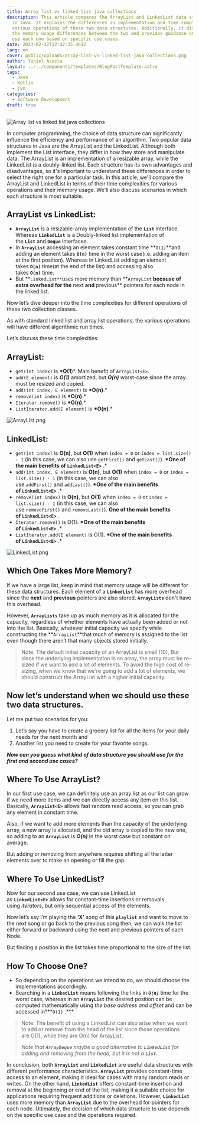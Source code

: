 ```yaml
---
title: Array list vs linked list java collections
description: This article compares the ArrayList and LinkedList data structures
  in Java. It explains the differences in implementation and time complexity for
  various operations of these two data structures. Additionally, it discusses
  the memory usage differences between the two and provides guidance on when to
  use each one based on specific use cases.
date: 2023-02-22T12:42:35.461Z
lang: en
cover: public/uploads/array-list-vs-linked-list-java-collections.png
author: Yuniel Acosta
layout: ../../components/templates/BlogPostTemplate.astro
tags:
  - Java
  - Kotlin
  - jvm
categories:
  - Software Development
draft: true
---
```

![Array list vs linked list java collections](public/uploads/array-list-vs-linked-list-java-collections.png "Array list vs linked list java collections")

In computer programming, the choice of data structure can significantly influence the efficiency and performance of an algorithm. Two popular data structures in Java are the ArrayList and the LinkedList. Although both implement the List interface, they differ in how they store and manipulate data. The ArrayList is an implementation of a resizable array, while the LinkedList is a doubly-linked list. Each structure has its own advantages and disadvantages, so it's important to understand these differences in order to select the right one for a particular task. In this article, we'll compare the ArrayList and LinkedList in terms of their time complexities for various operations and their memory usage. We'll also discuss scenarios in which each structure is most suitable.

## **ArrayList vs LinkedList:**

* **`ArrayList`** is a resizable-array implementation of the **`List`** interface. Whereas **`LinkedList`** is a Doubly-linked list implementation of the **`List`** and **`Deque`** interfaces.
* In **`ArrayList`** accessing an element takes constant time **`O(1)`**and adding an element takes **`O(n)`** time in the worst case(i.e. adding an item at the first position). Whereas in LinkedList adding an element takes **`O(n)`** time(at the end of the list) and accessing also takes **`O(n)`** time.
* But **`LinkedList**`uses more memory than **`ArrayList` **because of extra overhead for the** next **and** previous\*\* pointers for each node in the linked list.

Now let’s dive deeper into the time complexities for different operations of these two collection classes.

As with standard linked list and array list operations, the various operations will have different algorithmic run times.

Let’s discuss these time complexities:

## **ArrayList<E>:**

* `get(int index)` is **\*O(1**)*. Main benefit of `ArrayList<E>`.
* `add(E element)` is ***O(1)*** amortized, but ***O(n)*** worst-case since the array. must be resized and copied.
* `add(int index, E element)` is **\*O(n)**.*
* `remove(int index)` is **\*O(n)**.*
* `Iterator.remove()` is **\*O(n)**.*
* `ListIterator.add(E element)` is **\*O(n)**.*

![ArrayList.png](public/uploads/arraylist.png)

## **LinkedList<E>:**

* `get(int index)` is **O(n)**, but **O(1)** when `index = 0` or `index = list.size() - 1` (in this case, we can also use `getFirst()` and `getLast()`). **\*One of the main benefits of `LinkedList<E>`** .*
* `add(int index, E element)` is **O(n)**, but **O(1)** when `index = 0` or `index = list.size() - 1` (in this case, we can also use `addFirst()` and `addLast()`). **\*One of the main benefits of `LinkedList<E>`** .*
* `remove(int index)` is **O(n)**, but **O(1)** when `index = 0` or `index = list.size() - 1` (in this case, we can also use `removeFirst()` and `removeLast()`). **One of the main benefits of `LinkedList<E>`** .
* `Iterator.remove()` is O(1). **\*One of the main benefits of `LinkedList<E>`** .*
* `ListIterator.add(E element)` is O(1). **\*One of the main benefits of `LinkedList<E>`** .*

![LinkedList.png](public/uploads/linkedlist.png)

## **Which One Takes More Memory?**

If we have a large list, keep in mind that memory usage will be different for these data structures. Each element of a **`LinkedList`** has more overhead since the **next** and **previous** pointers are also stored. **`ArrayLists`** don't have this overhead.

However, **`ArrayLists`** take up as much memory as it is allocated for the capacity, regardless of whether elements have actually been added or not into the list. Basically, whatever initial capacity we specify while constructing the **`ArrayList`**that much of memory is assigned to the list even though there aren’t that many objects stored initially.

> Note: The default initial capacity of an ArrayList is small (10), But since the underlying implementation is an array, the array must be re-sized if we want to add a lot of elements. To avoid the high cost of re-sizing, when we know that we're going to add a lot of elements, we should construct the ArrayList with a higher initial capacity.

## **Now let’s understand when we should use these two data structures.**

Let me put two scenarios for you:

1. Let’s say you have to create a grocery list for all the items for your daily needs for the next month and
2. Another list you need to create for your favorite songs.

***Now can you guess what kind of data structure you should use for the first and second use cases?***

## **Where To Use ArrayList?**

In our first use case, we can definitely use an array list as our list can grow if we need more items and we can directly access any item on this list. Basically, **`ArrayList<E>`** allows fast random read access, so you can grab any element in constant time.

Also, if we want to add more elements than the capacity of the underlying array, a new array is allocated, and the old array is copied to the new one, so adding to an **`ArrayList`** is ***O(n)*** in the worst case but constant on average.

But adding or removing from anywhere requires shifting all the latter elements over to make an opening or fill the gap.

## **Where To Use LinkedList?**

Now for our second use case, we can use LinkedList as **`LinkedList<E>`** allows for constant-time insertions or removals using *iterators*, but only sequential access of the elements.

Now let’s say I’m playing the **‘X’** song of this **`playlist`** and want to move to the next song or go back to the previous song then, we can walk the list either forward or backward using the next and previous pointers of each Node.

But finding a position in the list takes time proportional to the size of the list.

## **How To Choose One?**

* So depending on the operations we intend to do, we should choose the implementations accordingly.
* Searching in a **`LinkedList`** means following the links in ***`O(n)`*** time for the worst case, whereas in an **`ArrayList`** the desired position can be computed mathematically using *the base address and offset* and can be accessed in***`O(1)` .***

> Note: The benefit of using a LinkedList can also arise when we want to add or remove from the head of the list since those operations are O(1), while they are O(n) for ArrayList.
>
> *Note that **`ArrayDeque`** maybe a good alternative to **`LinkedList`** for adding and removing from the head, but it is not a **`List`**.*

In conclusion, both **`ArrayList`** and **`LinkedList`** are useful data structures with different performance characteristics. **`ArrayList`** provides constant-time access to an element, making it ideal for cases with many random reads or writes. On the other hand, **`LinkedList`** offers constant-time insertion and removal at the beginning or end of the list, making it a suitable choice for applications requiring frequent additions or deletions. However, **`LinkedList`** uses more memory than **`ArrayList`** due to the overhead for pointers for each node. Ultimately, the decision of which data structure to use depends on the specific use case and the operations required.